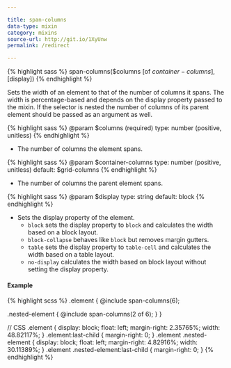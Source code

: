 ```yaml
---

title: span-columns
data-type: mixin
category: mixins
source-url: http://git.io/1XyUnw
permalink: /redirect

---
```


{% highlight sass %}
span-columns($columns [of $container-columns], [$display])
{% endhighlight %}

Sets the width of an element to that of the number of columns it spans. The width is percentage-based and depends on the display property passed to the mixin. If the selector is nested the number of columns of its parent element should be passed as an argument as well.

{% highlight sass %}
@param $columns (required)
  type: number (positive, unitless)
{% endhighlight %}
- The number of columns the element spans.

{% highlight sass %}
@param $container-columns
  type: number (positive, unitless)
  default: $grid-columns
{% endhighlight %}
- The number of columns the parent element spans.

{% highlight sass %}
@param $display
  type: string
  default: block
{% endhighlight %}
- Sets the display property of the element.
   - `block` sets the display property to `block` and calculates the width based on a block layout.
   - `block-collapse` behaves like `block` but removes margin gutters.
   - `table` sets the display property to `table-cell` and calculates the width based on a table layout.
   - `no-display` calculates the width based on block layout without setting the display property.

#### Example

{% highlight scss %}
.element {
  @include span-columns(6);

  .nested-element {
    @include span-columns(2 of 6);
  }
}

// CSS
.element {
  display: block;
  float: left;
  margin-right: 2.35765%;
  width: 48.82117%;
}
.element:last-child {
  margin-right: 0;
}
.element .nested-element {
  display: block;
  float: left;
  margin-right: 4.82916%;
  width: 30.11389%;
}
.element .nested-element:last-child {
  margin-right: 0;
}
{% endhighlight %}
